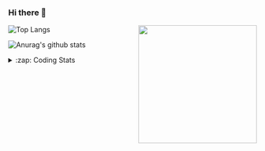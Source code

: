 ### Hi there 👋

<!--
**tao8687/tao8687** is a ✨ _special_ ✨ repository because its `README.md` (this file) appears on your GitHub profile.

Here are some ideas to get you started:

- 🔭 I’m currently working on ...
- 🌱 I’m currently learning ...
- 👯 I’m looking to collaborate on ...
- 🤔 I’m looking for help with ...
- 💬 Ask me about ...
- 📫 How to reach me: ...
- 😄 Pronouns: ...
- ⚡ Fun fact: ...
-->

<img align='right' src="https://media.giphy.com/media/M9gbBd9nbDrOTu1Mqx/giphy.gif" width="240">

  
![Top Langs](https://github-readme-stats.vercel.app/api/top-langs/?username=tao8687&layout=compact&title_color=23238E&text_color=A67D3D)

![Anurag's github stats](https://github-readme-stats.vercel.app/api?username=tao8687&show_icons=true&&text_color=A67D3D&title_color=23238E&show_icons=false&count_private=true&hide=stars)

<details>
  <summary>:zap: Coding Stats</summary>
  <br>
    
<!--START_SECTION:waka-->

```txt
From: 15 March 2024 - To: 22 March 2024

Other              7 hrs 4 mins    ██████████▒░░░░░░░░░░░░░░   40.87 %
C++                4 hrs 41 mins   ██████▓░░░░░░░░░░░░░░░░░░   27.11 %
Python             1 hr 48 mins    ██▓░░░░░░░░░░░░░░░░░░░░░░   10.40 %
Markdown           1 hr 9 mins     █▓░░░░░░░░░░░░░░░░░░░░░░░   06.67 %
CMake              1 hr            █▒░░░░░░░░░░░░░░░░░░░░░░░   05.80 %
```

<!--END_SECTION:waka-->
</details>
